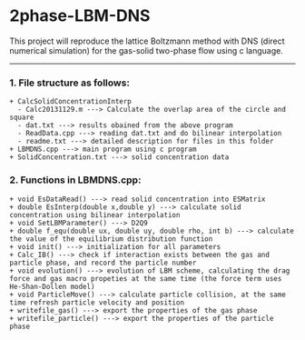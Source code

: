 # 2phase-LBM-DNS
This project will reproduce the lattice Boltzmann method with DNS (direct numerical simulation) for the gas-solid two-phase flow using c language.
***
### 1. File structure as follows:
	+ CalcSolidConcentrationInterp
	  - Calc20131129.m ---> Calculate the overlap area of the circle and square
	  - dat.txt ---> results obained from the above program
	  - ReadData.cpp ---> reading dat.txt and do bilinear interpolation
	  - readme.txt ---> detailed description for files in this folder
	+ LBMDNS.cpp ---> main program using c program
	+ SolidConcentration.txt ---> solid concentration data
### 2. Functions in LBMDNS.cpp:
	+ void EsDataRead() ---> read solid concentration into ESMatrix
	+ double EsInterp(double x,double y) ---> calculate solid concentration using bilinear interpolation
	+ void SetLBMParameter() ---> D2Q9
	+ double f_equ(double ux, double uy, double rho, int b) ---> calculate the value of the equilibrium distribution function
	+ void init() ---> initialization for all parameters
	+ Calc_IB() ---> check if interaction exists between the gas and particle phase, and record the particle number
	+ void evolution() ---> evolution of LBM scheme, calculating the drag force and gas macro propeties at the same time (the force term uses He-Shan-Dollen model)
	+ void ParticleMove() ---> calculate particle collision, at the same time refresh particle velocity and position
	+ writefile_gas() ---> export the properties of the gas phase
	+ writefile_particle() ---> export the properties of the particle phase